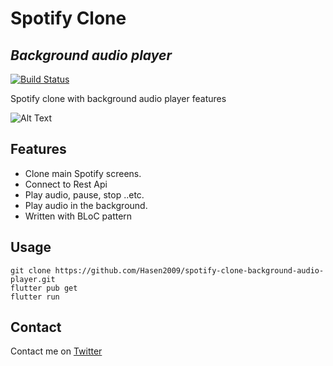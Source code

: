 # Spotify Clone
## _Background audio player_


[![Build Status](https://travis-ci.org/joemccann/dillinger.svg?branch=master)](https://travis-ci.org/joemccann/dillinger)

Spotify clone with background audio player features 

![Alt Text](https://s4.gifyu.com/images/ezgif.com-gif-makerdcb5d192882f3ef1.gif)


## Features

- Clone main Spotify screens.
- Connect to Rest Api
- Play audio, pause, stop ..etc.
- Play audio in the background.
- Written with BLoC pattern

## Usage
```
git clone https://github.com/Hasen2009/spotify-clone-background-audio-player.git
flutter pub get
flutter run
```

## Contact
Contact me on [Twitter](https://twitter.com/creativelife2)
